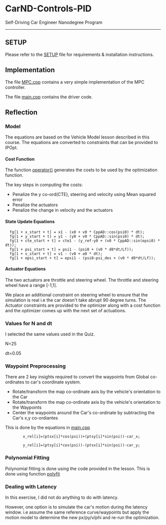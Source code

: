 # CarND-Controls-PID
Self-Driving Car Engineer Nanodegree Program

---

## SETUP

Please refer to the [SETUP](./SETUP.md) file for requirements & installation instructions.

## Implementation

The file [MPC.cpp](./src/MPC.cpp) contains a very simple implementation of the MPC controller.

The file [main.cpp](./src/main.cpp) contains the driver code.


## Reflection

### Model
The equations are based  on the Vehicle Model lesson described in this course.
The equations are converted to constraints that can be provided to IPOpt.

#### Cost Function
The function [operator()](https://github.com/aravindgowrisankar/CarND-MPC-Project/blob/master/src/MPC.cpp#L48) generates the costs to be used by the optimization function.

The key steps in computing the costs:
* Penalize the y co-ord(CTE), steering and velocity using Mean squared error
* Penalize the actuators 
* Penalize the change in velocity and the actuators 

#### State Update Equations

      fg[1 + x_start + t] = x1 - (x0 + v0 * CppAD::cos(psi0) * dt);
      fg[1 + y_start + t] = y1 - (y0 + v0 * CppAD::sin(psi0) * dt);
      fg[1 + cte_start + t] = cte1 - (y_ref-y0 + (v0 * CppAD::sin(epsi0) * dt));
      fg[1 + psi_start + t] = psi1 - (psi0 + (v0 * d0*dt/Lf));
      fg[1 + v_start + t] = v1 - (v0 + a0 * dt);
      fg[1 + epsi_start + t] = epsi1 - (psi0-psi_des + (v0 * d0*dt/Lf));

#### Actuator Equations
The two actuators are throttle and steering wheel. 
The throttle and steering wheel have a range [-1,1]. 

We place an additional constraint on steering wheel to ensure that the simulation is real i.e the car doesn't take abrupt 90 degree turns.
The Actuator constraints are provided to the optimizer along with a cost function and the optimizer comes up with the next set of actuations.

### Values for N and dt
I selected the same values used in the Quiz. 

N=25

dt=0.05

### Waypoint Preprocessing
There are 2 key insights required to convert the waypoints from Global co-ordinates to car's coordinate system. 

* Rotate/transform the map co-ordinate axis by the vehicle's orientation to the Car
* Rotate/transform the map co-ordinate axis by the vehicle's orientation to the Waypoints
* Center the waypoints around the Car's co-ordinate by subtracting the Car's x,y co-ordiantes

This is done by the equations in [main.cpp](https://github.com/aravindgowrisankar/CarND-MPC-Project/blob/master/src/main.cpp#L110)


            x_rel[i]=(ptsx[i]*cos(psi))+(ptsy[i]*sin(psi))-car_x;

            y_rel[i]=(ptsy[i]*cos(psi))-(ptsx[i]*sin(psi))-car_y;

### Polynomial Fitting
Polynomial fitting is done using the code provided in the lesson.
This is done using function [polyfit](https://github.com/aravindgowrisankar/CarND-MPC-Project/blob/master/src/main.cpp#L47)

### Dealing with Latency
In this exercise, I did not do anything to do with latency.

However, one option is to simulate the car's motion during the latency window. i.e assume the same reference curve/waypoints but apply the motion model to determine the new px/py/v/phi and re-run the optimization. 






